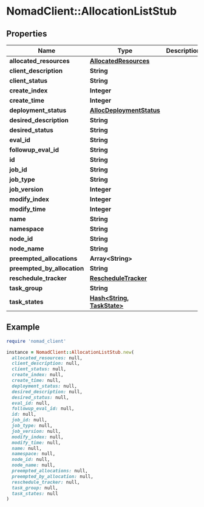 # NomadClient::AllocationListStub

## Properties

| Name | Type | Description | Notes |
| ---- | ---- | ----------- | ----- |
| **allocated_resources** | [**AllocatedResources**](AllocatedResources.md) |  | [optional] |
| **client_description** | **String** |  | [optional] |
| **client_status** | **String** |  | [optional] |
| **create_index** | **Integer** |  | [optional] |
| **create_time** | **Integer** |  | [optional] |
| **deployment_status** | [**AllocDeploymentStatus**](AllocDeploymentStatus.md) |  | [optional] |
| **desired_description** | **String** |  | [optional] |
| **desired_status** | **String** |  | [optional] |
| **eval_id** | **String** |  | [optional] |
| **followup_eval_id** | **String** |  | [optional] |
| **id** | **String** |  | [optional] |
| **job_id** | **String** |  | [optional] |
| **job_type** | **String** |  | [optional] |
| **job_version** | **Integer** |  | [optional] |
| **modify_index** | **Integer** |  | [optional] |
| **modify_time** | **Integer** |  | [optional] |
| **name** | **String** |  | [optional] |
| **namespace** | **String** |  | [optional] |
| **node_id** | **String** |  | [optional] |
| **node_name** | **String** |  | [optional] |
| **preempted_allocations** | **Array&lt;String&gt;** |  | [optional] |
| **preempted_by_allocation** | **String** |  | [optional] |
| **reschedule_tracker** | [**RescheduleTracker**](RescheduleTracker.md) |  | [optional] |
| **task_group** | **String** |  | [optional] |
| **task_states** | [**Hash&lt;String, TaskState&gt;**](TaskState.md) |  | [optional] |

## Example

```ruby
require 'nomad_client'

instance = NomadClient::AllocationListStub.new(
  allocated_resources: null,
  client_description: null,
  client_status: null,
  create_index: null,
  create_time: null,
  deployment_status: null,
  desired_description: null,
  desired_status: null,
  eval_id: null,
  followup_eval_id: null,
  id: null,
  job_id: null,
  job_type: null,
  job_version: null,
  modify_index: null,
  modify_time: null,
  name: null,
  namespace: null,
  node_id: null,
  node_name: null,
  preempted_allocations: null,
  preempted_by_allocation: null,
  reschedule_tracker: null,
  task_group: null,
  task_states: null
)
```

